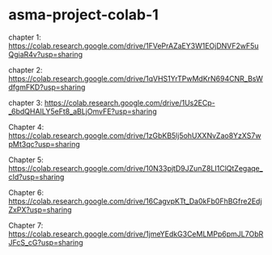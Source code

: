 # asma-project-colab-1

chapter 1: https://colab.research.google.com/drive/1FVePrAZaEY3W1EOjDNVF2wF5uQgiaR4v?usp=sharing

chapter 2: https://colab.research.google.com/drive/1qVHS1YrTPwMdKrN694CNR_BsWdfgmFKD?usp=sharing

chapter 3: https://colab.research.google.com/drive/1Us2ECp-_6bdQHAILY5eFt8_aBLjOmvFE?usp=sharing

Chapter 4: https://colab.research.google.com/drive/1zGbKB5lj5ohUXXNvZao8YzXS7wpMt3qc?usp=sharing

Chapter 5: https://colab.research.google.com/drive/10N33pjtD9JZunZ8LI1ClQtZegaqe_cId?usp=sharing

Chapter 6: https://colab.research.google.com/drive/16CagvpKTt_Da0kFb0FhBGfre2EdjZxPX?usp=sharing

Chapter 7: https://colab.research.google.com/drive/1jmeYEdkG3CeMLMPp6pmJL7ObRJFcS_cG?usp=sharing
